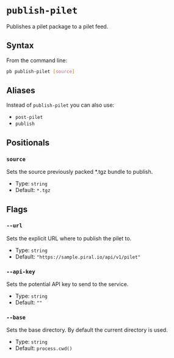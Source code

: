 # `publish-pilet`

<!--start:auto-generated-->

Publishes a pilet package to a pilet feed.

## Syntax

From the command line:

```sh
pb publish-pilet [source]
```

## Aliases

Instead of `publish-pilet` you can also use:

- `post-pilet`
- `publish`

## Positionals

### `source`

Sets the source previously packed *.tgz bundle to publish.

- Type: `string`
- Default: `*.tgz`

## Flags

### `--url`

Sets the explicit URL where to publish the pilet to.

- Type: `string`
- Default: `"https://sample.piral.io/api/v1/pilet"`

### `--api-key`

Sets the potential API key to send to the service.

- Type: `string`
- Default: `""`

### `--base`

Sets the base directory. By default the current directory is used.

- Type: `string`
- Default: `process.cwd()`

<!--end:auto-generated-->
